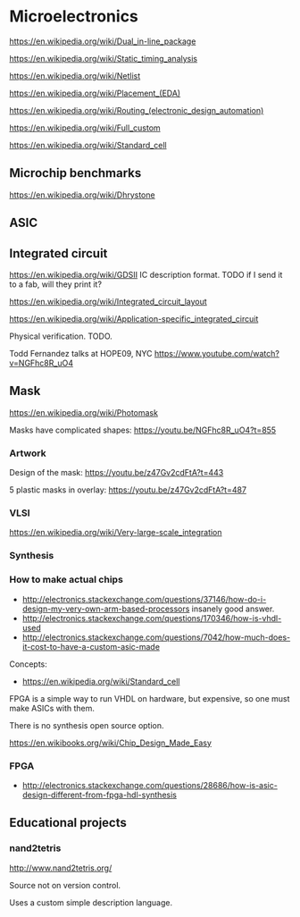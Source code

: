 # Microelectronics

<https://en.wikipedia.org/wiki/Dual_in-line_package>

<https://en.wikipedia.org/wiki/Static_timing_analysis>

<https://en.wikipedia.org/wiki/Netlist>

<https://en.wikipedia.org/wiki/Placement_(EDA)>

<https://en.wikipedia.org/wiki/Routing_(electronic_design_automation)>

<https://en.wikipedia.org/wiki/Full_custom>

<https://en.wikipedia.org/wiki/Standard_cell>

## Microchip benchmarks

<https://en.wikipedia.org/wiki/Dhrystone>

## ASIC

## Integrated circuit

<https://en.wikipedia.org/wiki/GDSII> IC description format. TODO if I send it to a fab, will they print it?

<https://en.wikipedia.org/wiki/Integrated_circuit_layout>

<https://en.wikipedia.org/wiki/Application-specific_integrated_circuit>

Physical verification. TODO.

Todd Fernandez talks at HOPE09, NYC <https://www.youtube.com/watch?v=NGFhc8R_uO4>

## Mask

<https://en.wikipedia.org/wiki/Photomask>

Masks have complicated shapes: <https://youtu.be/NGFhc8R_uO4?t=855>

### Artwork

Design of the mask: <https://youtu.be/z47Gv2cdFtA?t=443>

5 plastic masks in overlay: <https://youtu.be/z47Gv2cdFtA?t=487>

### VLSI

<https://en.wikipedia.org/wiki/Very-large-scale_integration>

### Synthesis

### How to make actual chips

- <http://electronics.stackexchange.com/questions/37146/how-do-i-design-my-very-own-arm-based-processors> insanely good answer.
- <http://electronics.stackexchange.com/questions/170346/how-is-vhdl-used>
- <http://electronics.stackexchange.com/questions/7042/how-much-does-it-cost-to-have-a-custom-asic-made>

Concepts:

- <https://en.wikipedia.org/wiki/Standard_cell>

FPGA is a simple way to run VHDL on hardware, but expensive, so one must make ASICs with them.

There is no synthesis open source option.

<https://en.wikibooks.org/wiki/Chip_Design_Made_Easy>

### FPGA

- <http://electronics.stackexchange.com/questions/28686/how-is-asic-design-different-from-fpga-hdl-synthesis>

## Educational projects

### nand2tetris

<http://www.nand2tetris.org/>

Source not on version control.

Uses a custom simple description language.
